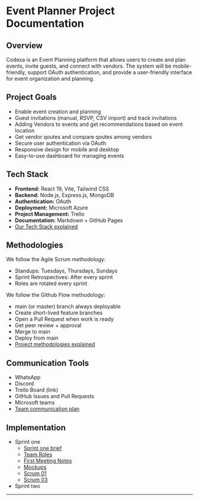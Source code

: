 # Event Planner Project Documentation

## Overview
Codexa is an Event Planning platform that allows users to create and plan events, invite guests, and connect with vendors. The system will be mobile-friendly, support OAuth authentication, and provide a user-friendly interface for event organization and planning.

## Project Goals
- Enable event creation and planning
- Guest invitations (manual, RSVP, CSV import) and track invitations
- Adding Vendors to events and get recommendations based on event location
- Get vendor qoutes and compare qoutes among vendors
- Secure user authentication via OAuth
- Responsive design for mobile and desktop
- Easy-to-use dashboard for managing events

## Tech Stack
- **Frontend:** React 19, Vite, Tailwind CSS
- **Backend:** Node.js, Express.js, MongoDB
- **Authentication:** OAuth
- **Deployment:** Microsoft Azure
- **Project Management:** Trello
- **Documentation:** Markdown + GitHub Pages
- [Our Tech Stack explained](./development/tech-stack.md)

## Methodologies
We follow the Agile Scrum methodology:
- Standups: Tuesdays, Thursdays, Sundays
- Sprint Retrospectives: After every sprint
- Roles are rotated every sprint

We follow the Github Flow methodology:
- main (or master) branch always deployable
- Create short-lived feature branches
- Open a Pull Request when work is ready
- Get peer review + approval
- Merge to main
- Deploy from main
- [Project methodologies explained](./development/methodologies.md)

## Communication Tools
- WhatsApp
- Discord
- Trello Board (link)
- GitHub Issues and Pull Requests
- Microsoft teams
- [Team communication plan](./planning/communication.md)


## Implementation 
- Sprint one
    - [Sprint one brief](./planning/sprint-1.md)
    - [Team Roles](./planning/team-roles.md)
    - [First Meeting Notes](./meetings/sprint01/2025-08-07-first-meeting.md)
    - [Mockups](./development/mockups.md)
    - [Scrum 01](./meetings/sprint01/scrum01.md)
    - [Scrum 03](./meetings/sprint01/Scrum03)
- Sprint two

---
